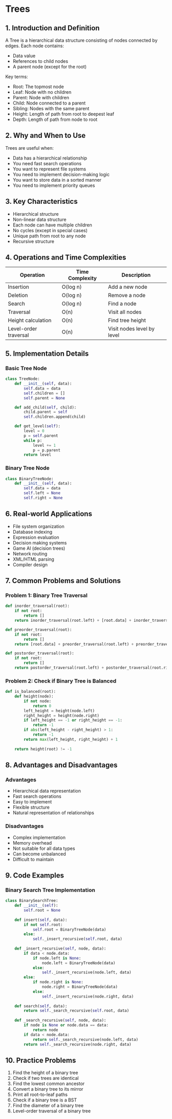 # Trees

## 1. Introduction and Definition
A Tree is a hierarchical data structure consisting of nodes connected by edges. Each node contains:
- Data value
- References to child nodes
- A parent node (except for the root)

Key terms:
- Root: The topmost node
- Leaf: Node with no children
- Parent: Node with children
- Child: Node connected to a parent
- Sibling: Nodes with the same parent
- Height: Length of path from root to deepest leaf
- Depth: Length of path from node to root

## 2. Why and When to Use
Trees are useful when:
- Data has a hierarchical relationship
- You need fast search operations
- You want to represent file systems
- You need to implement decision-making logic
- You want to store data in a sorted manner
- You need to implement priority queues

## 3. Key Characteristics
- Hierarchical structure
- Non-linear data structure
- Each node can have multiple children
- No cycles (except in special cases)
- Unique path from root to any node
- Recursive structure

## 4. Operations and Time Complexities

| Operation | Time Complexity | Description |
|-----------|----------------|-------------|
| Insertion | O(log n) | Add a new node |
| Deletion | O(log n) | Remove a node |
| Search | O(log n) | Find a node |
| Traversal | O(n) | Visit all nodes |
| Height calculation | O(n) | Find tree height |
| Level-order traversal | O(n) | Visit nodes level by level |

## 5. Implementation Details

### Basic Tree Node
```python
class TreeNode:
    def __init__(self, data):
        self.data = data
        self.children = []
        self.parent = None

    def add_child(self, child):
        child.parent = self
        self.children.append(child)

    def get_level(self):
        level = 0
        p = self.parent
        while p:
            level += 1
            p = p.parent
        return level
```

### Binary Tree Node
```python
class BinaryTreeNode:
    def __init__(self, data):
        self.data = data
        self.left = None
        self.right = None
```

## 6. Real-world Applications
- File system organization
- Database indexing
- Expression evaluation
- Decision making systems
- Game AI (decision trees)
- Network routing
- XML/HTML parsing
- Compiler design

## 7. Common Problems and Solutions

### Problem 1: Binary Tree Traversal
```python
def inorder_traversal(root):
    if not root:
        return []
    return inorder_traversal(root.left) + [root.data] + inorder_traversal(root.right)

def preorder_traversal(root):
    if not root:
        return []
    return [root.data] + preorder_traversal(root.left) + preorder_traversal(root.right)

def postorder_traversal(root):
    if not root:
        return []
    return postorder_traversal(root.left) + postorder_traversal(root.right) + [root.data]
```

### Problem 2: Check if Binary Tree is Balanced
```python
def is_balanced(root):
    def height(node):
        if not node:
            return 0
        left_height = height(node.left)
        right_height = height(node.right)
        if left_height == -1 or right_height == -1:
            return -1
        if abs(left_height - right_height) > 1:
            return -1
        return max(left_height, right_height) + 1
    
    return height(root) != -1
```

## 8. Advantages and Disadvantages

### Advantages
- Hierarchical data representation
- Fast search operations
- Easy to implement
- Flexible structure
- Natural representation of relationships

### Disadvantages
- Complex implementation
- Memory overhead
- Not suitable for all data types
- Can become unbalanced
- Difficult to maintain

## 9. Code Examples

### Binary Search Tree Implementation
```python
class BinarySearchTree:
    def __init__(self):
        self.root = None
    
    def insert(self, data):
        if not self.root:
            self.root = BinaryTreeNode(data)
        else:
            self._insert_recursive(self.root, data)
    
    def _insert_recursive(self, node, data):
        if data < node.data:
            if node.left is None:
                node.left = BinaryTreeNode(data)
            else:
                self._insert_recursive(node.left, data)
        else:
            if node.right is None:
                node.right = BinaryTreeNode(data)
            else:
                self._insert_recursive(node.right, data)
    
    def search(self, data):
        return self._search_recursive(self.root, data)
    
    def _search_recursive(self, node, data):
        if node is None or node.data == data:
            return node
        if data < node.data:
            return self._search_recursive(node.left, data)
        return self._search_recursive(node.right, data)
```

## 10. Practice Problems
1. Find the height of a binary tree
2. Check if two trees are identical
3. Find the lowest common ancestor
4. Convert a binary tree to its mirror
5. Print all root-to-leaf paths
6. Check if a binary tree is a BST
7. Find the diameter of a binary tree
8. Level-order traversal of a binary tree

